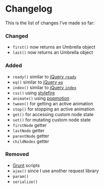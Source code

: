 
# Changelog

This is the list of changes I've made so far:

### Changed

- `first()` now returns an Umbrella object
- `last()` now returns an Umbrella object

### Added

- `ready()` similar to [jQuery `ready`](https://api.jquery.com/ready/)
- `eq()` similar to [jQuery `eq`](https://api.jquery.com/eq/)
- `index()` similar to [jQuery `index`](https://api.jquery.com/index/)
- `css()` using [stylefire](https://github.com/Popmotion/stylefire)
- `animate()` using [popmotion](https://github.com/Popmotion/popmotion)
- `tween()` for getting an active animation
- `stop()` for stopping an active animation
- `get()` for accessing custom node state
- `set()` for mutating custom node state
- `firstNode` getter
- `lastNode` getter
- `parentNode` getter
- `childNodes` getter

### Removed

- [Grunt](https://github.com/gruntjs/grunt) scripts
- `ajax()` since I use another request library
- `param()`
- `serialize()`

